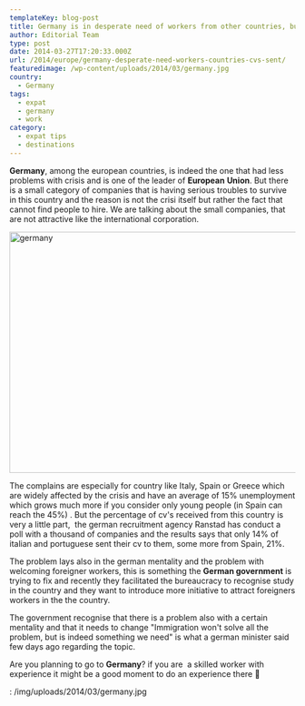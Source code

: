 ```yaml
---
templateKey: blog-post
title: Germany is in desperate need of workers from other countries, but only few Cv’s are sent
author: Editorial Team
type: post
date: 2014-03-27T17:20:33.000Z
url: /2014/europe/germany-desperate-need-workers-countries-cvs-sent/
featuredimage: /wp-content/uploads/2014/03/germany.jpg
country:
  - Germany
tags:
  - expat
  - germany
  - work
category:
  - expat tips
  - destinations
---
```


**Germany**, among the european countries, is indeed the one that had less problems with crisis and is one of the leader of **European** **Union**. But there is a small category of companies that is having serious troubles to survive in this country and the reason is not the crisi itself but rather the fact that cannot find people to hire. We are talking about the small companies, that are not attractive like the international corporation.<!--more-->

<img alt="germany" src="/img/uploads/2014/03/germany.jpg" width="640" height="424" srcset="/img/uploads/2014/03/germany.jpg 640w, /img/uploads/2014/03/germany-300x199.jpg 300w" sizes="(max-width: 640px) 100vw, 640px" />

The complains are especially for country like Italy, Spain or Greece which are widely affected by the crisis and have an average of 15% unemployment which grows much more if you consider only young people (in Spain can reach the 45%) . But the percentage of cv's received from this country is very a little part,  the german recruitment agency Ranstad has conduct a poll with a thousand of companies and the results says that only 14% of italian and portuguese sent their cv to them, some more from Spain, 21%.

The problem lays also in the german mentality and the problem with welcoming foreigner workers, this is something the **German government** is trying to fix and recently they facilitated the bureaucracy to recognise study in the country and they want to introduce more initiative to attract foreigners workers in the the country.

The government recognise that there is a problem also with a certain mentality and that it needs to change "Immigration won't solve all the problem, but is indeed something we need" is what a german minister said few days ago regarding the topic.

Are you planning to go to **Germany**? if you are  a skilled worker with experience it might be a good moment to do an experience there 🙂

: /img/uploads/2014/03/germany.jpg

